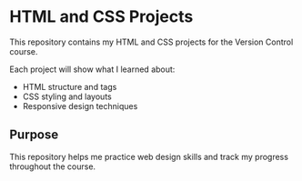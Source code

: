 # HTML and CSS Projects

This repository contains my HTML and CSS projects for the Version Control course.

Each project will show what I learned about:
- HTML structure and tags
- CSS styling and layouts
- Responsive design techniques

## Purpose
This repository helps me practice web design skills and track my progress throughout the course.
